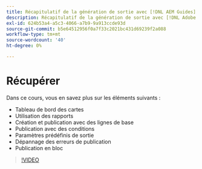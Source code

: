 ```yaml
---
title: Récapitulatif de la génération de sortie avec [!DNL AEM Guides]
description: Récapitulatif de la génération de sortie avec [!DNL Adobe Experience Manager Guides]
exl-id: 624b53a4-a5c3-4066-a7b9-9a913ccde93d
source-git-commit: b5e64512956f0a7f33c2021bc431d69239f2a088
workflow-type: tm+mt
source-wordcount: '40'
ht-degree: 0%

---
```


# Récupérer

Dans ce cours, vous en savez plus sur les éléments suivants :

- Tableau de bord des cartes
- Utilisation des rapports
- Création et publication avec des lignes de base
- Publication avec des conditions
- Paramètres prédéfinis de sortie
- Dépannage des erreurs de publication
- Publication en bloc

>[!VIDEO](https://video.tv.adobe.com/v/338987)
